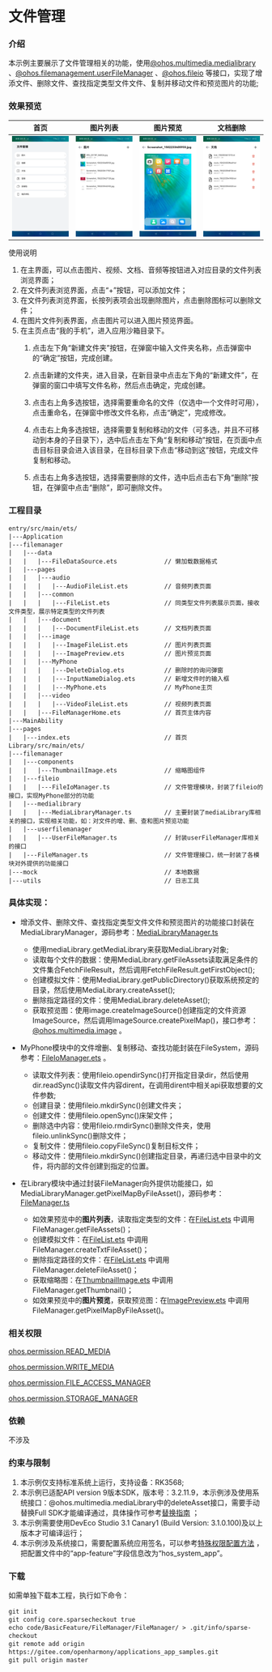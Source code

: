 # 文件管理

### 介绍

本示例主要展示了文件管理相关的功能，使用[@ohos.multimedia.medialibrary](https://gitee.com/openharmony/docs/blob/master/zh-cn/application-dev/reference/apis/js-apis-medialibrary.md)
、[@ohos.filemanagement.userFileManager](https://gitee.com/openharmony/docs/blob/master/zh-cn/application-dev/reference/apis/js-apis-userFileManager.md)
、[@ohos.fileio](https://gitee.com/openharmony/docs/blob/master/zh-cn/application-dev/reference/apis/js-apis-fileio.md)
等接口，实现了增添文件、删除文件、查找指定类型文件文件、复制并移动文件和预览图片的功能;

### 效果预览

|首页|图片列表|图片预览|文档删除|
|--------------------------------|--------------------------------|--------------------------------|--------------------------------|
|![image](screenshots/main.png)|![image](screenshots/image_file_list.png)|![image](screenshots/image_preview.png)|![image](screenshots/document_list.png)|

使用说明
1. 在主界面，可以点击图片、视频、文档、音频等按钮进入对应目录的文件列表浏览界面；
2. 在文件列表浏览界面，点击“+”按钮，可以添加文件；
3. 在文件列表浏览界面，长按列表项会出现删除图片，点击删除图标可以删除文件；
4. 在图片文件列表界面，点击图片可以进入图片预览界面。
5. 在主页点击“我的手机”，进入应用沙箱目录下。
   1. 点击左下角“新建文件夹”按钮，在弹窗中输入文件夹名称，点击弹窗中的“确定”按钮，完成创建。

   2. 点击新建的文件夹，进入目录，在新目录中点击左下角的“新建文件”，在弹窗的窗口中填写文件名称，然后点击确定，完成创建。

   3. 点击右上角多选按钮，选择需要重命名的文件（仅选中一个文件时可用），点击重命名，在弹窗中修改文件名称，点击“确定”，完成修改。

   4. 点击右上角多选按钮，选择需要复制和移动的文件（可多选，并且不可移动到本身的子目录下），选中后点击左下角“复制和移动”按钮，在页面中点击目标目录会进入该目录，在目标目录下点击“移动到这”按钮，完成文件复制和移动。

   5. 点击右上角多选按钮，选择需要删除的文件，选中后点击右下角“删除”按钮，在弹窗中点击“删除”，即可删除文件。

### 工程目录

```
entry/src/main/ets/
|---Application
|---filemanager
|   |---data
|   |   |---FileDataSource.ets             // 懒加载数据格式
|   |---pages
|   |   |---audio
|   |   |   |---AudioFileList.ets          // 音频列表页面
|   |   |---common
|   |   |   |---FileList.ets               // 同类型文件列表展示页面，接收文件类型，展示特定类型的文件列表
|   |   |---document
|   |   |   |---DocumentFileList.ets       // 文档列表页面
|   |   |---image
|   |   |   |---ImageFileList.ets          // 图片列表页面
|   |   |   |---ImagePreview.ets           // 图片预览页面
|   |   |---MyPhone
|   |   |   |---DeleteDialog.ets           // 删除时的询问弹窗
|   |   |   |---InputNameDialog.ets        // 新增文件时的输入框
|   |   |   |---MyPhone.ets                // MyPhone主页
|   |   |---video
|   |   |   |---VideoFileList.ets          // 视频列表页面
|   |   |---FileManagerHome.ets            // 首页主体内容
|---MainAbility
|---pages
|   |---index.ets                          // 首页
Library/src/main/ets/
|---filemanager
|   |---components
|   |   |---ThumbnailImage.ets             // 缩略图组件
|   |---fileio
|   |   |---FileIoManager.ts               // 文件管理模块，封装了fileio的接口，实现MyPhone部分的功能
|   |---medialibrary
|   |   |---MediaLibraryManager.ts         // 主要封装了mediaLibrary库相关的接口，实现相关功能，如：对文件的增、删、查和图片预览功能
|   |---userfilemanager
|   |   |---UserFileManager.ts             // 封装userFileManager库相关的接口
|   |---FileManager.ts                     // 文件管理接口，统一封装了各模块对外提供的功能接口
|---mock                                   // 本地数据
|---utils                                  // 日志工具
```

### 具体实现：

* 增添文件、删除文件、查找指定类型文件文件和预览图片的功能接口封装在MediaLibraryManager，源码参考：[MediaLibraryManager.ts](https://gitee.com/openharmony/applications_app_samples/blob/master/code/BasicFeature/FileManagement/FileManager/Library/src/main/ets/filemanager/medialibrary/MediaLibraryManager.ts)
    * 使用mediaLibrary.getMediaLibrary来获取MediaLibrary对象;
    * 读取每个文件的数据：使用MediaLibrary.getFileAssets读取满足条件的文件集合FetchFileResult，然后调用FetchFileResult.getFirstObject();
    * 创建模拟文件：使用MediaLibrary.getPublicDirectory()获取系统预定的目录，然后使用MediaLibrary.createAsset();
    * 删除指定路径的文件：使用MediaLibrary.deleteAsset();
    * 获取预览图：使用image.createImageSource()创建指定的文件资源ImageSource，然后调用ImageSource.createPixelMap()，接口参考：[@ohos.multimedia.image](https://gitee.com/openharmony/docs/blob/master/zh-cn/application-dev/reference/apis/js-apis-image.md) 。
    
* MyPhone模块中的文件增删、复制移动、查找功能封装在FileSystem，源码参考：[FileIoManager.ets](https://gitee.com/openharmony/applications_app_samples/blob/master/code/BasicFeature/FileManagement/FileManager/Library/src/main/ets/filemanager/fileio/FileIoManager.ets) 。
  * 读取文件列表：使用fileio.opendirSync()打开指定目录dir，然后使用dir.readSync()读取文件内容dirent，在调用dirent中相关api获取想要的文件参数;
  * 创建目录：使用fileio.mkdirSync()创建文件夹；
  * 创建文件：使用fileio.openSync()床架文件；
  * 删除选中内容：使用fileio.rmdirSync()删除文件夹，使用fileio.unlinkSync()删除文件；
  * 复制文件：使用fileio.copyFileSync()复制目标文件；
  * 移动文件：使用fileio.mkdirSync()创建指定目录，再递归选中目录中的文件，将内部的文件创建到指定的位置。

* 在Library模块中通过封装FileManager向外提供功能接口，如MediaLibraryManager.getPixelMapByFileAsset()，源码参考：[FileManager.ts](https://gitee.com/openharmony/applications_app_samples/blob/master/code/BasicFeature/FileManagement/FileManager/Library/src/main/ets/filemanager/FileManager.ts)
    * 如效果预览中的**图片列表**，读取指定类型的文件：在[FileList.ets](https://gitee.com/openharmony/applications_app_samples/blob/master/code/BasicFeature/FileManagement/FileManager/entry/src/main/ets/filemanager/pages/common/FileList.ets)
      中调用FileManager.getFileAssets()；
    * 创建模拟文件：在[FileList.ets](https://gitee.com/openharmony/applications_app_samples/blob/master/code/BasicFeature/FileManagement/FileManager/entry/src/main/ets/filemanager/pages/common/FileList.ets)
      中调用FileManager.createTxtFileAsset()；
    * 删除指定路径的文件：在[FileList.ets](https://gitee.com/openharmony/applications_app_samples/blob/master/code/BasicFeature/FileManagement/FileManager/entry/src/main/ets/filemanager/pages/common/FileList.ets)
      中调用FileManager.deleteFileAsset()；
    * 获取缩略图：在[ThumbnailImage.ets](https://gitee.com/openharmony/applications_app_samples/blob/master/code/BasicFeature/FileManagement/FileManager/Library/src/main/ets/filemanager/components/ThumbnailImage.ets) 中调用FileManager.getThumbnail()；
    * 如效果预览中的**图片预览**，获取预览图：在[ImagePreview.ets](https://gitee.com/openharmony/applications_app_samples/blob/master/code/BasicFeature/FileManagement/FileManager/entry/src/main/ets/filemanager/pages/image/ImagePreview.ets) 中调用FileManager.getPixelMapByFileAsset()。

### 相关权限

[ohos.permission.READ_MEDIA](https://gitee.com/openharmony/docs/blob/master/zh-cn/application-dev/security/permission-list.md#ohospermissionread_media)

[ohos.permission.WRITE_MEDIA](https://gitee.com/openharmony/docs/blob/master/zh-cn/application-dev/security/permission-list.md#ohospermissionwrite_media)

[ohos.permission.FILE_ACCESS_MANAGER](https://gitee.com/openharmony/docs/blob/master/zh-cn/application-dev/security/permission-list.md#ohospermissionfile_access_manager)

[ohos.permission.STORAGE_MANAGER](https://gitee.com/openharmony/docs/blob/master/zh-cn/application-dev/security/permission-list.md#ohospermissionstorage_manager)

### 依赖

不涉及

### 约束与限制

1. 本示例仅支持标准系统上运行，支持设备：RK3568;
2. 本示例已适配API version 9版本SDK，版本号：3.2.11.9，本示例涉及使用系统接口：@ohos.multimedia.mediaLibrary中的deleteAsset接口，需要手动替换Full SDK才能编译通过，具体操作可参考[替换指南](https://gitee.com/openharmony/docs/blob/master/zh-cn/application-dev/quick-start/full-sdk-switch-guide.md) ；
3. 本示例需要使用DevEco Studio 3.1 Canary1 (Build Version: 3.1.0.100)及以上版本才可编译运行；
4. 本示例涉及系统接口，需要配置系统应用签名，可以参考[特殊权限配置方法](https://docs.openharmony.cn/pages/v3.2Beta/zh-cn/application-dev/security/hapsigntool-overview.md/) ，把配置文件中的“app-feature”字段信息改为“hos_system_app”。

### 下载

如需单独下载本工程，执行如下命令：

    git init
    git config core.sparsecheckout true
    echo code/BasicFeature/FileManager/FileManager/ > .git/info/sparse-checkout
    git remote add origin https://gitee.com/openharmony/applications_app_samples.git
    git pull origin master
